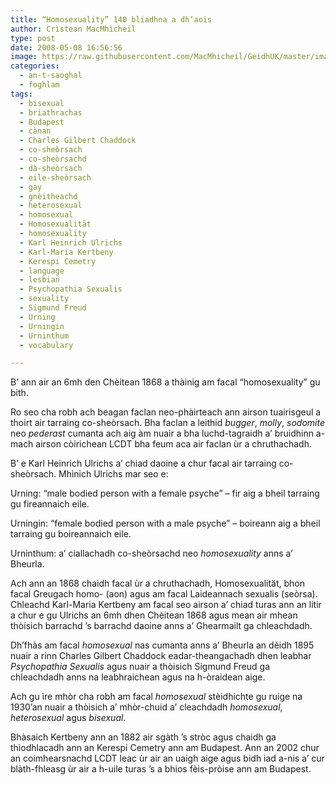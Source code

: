 ```yaml
---
title: “Homosexuality” 140 bliadhna a dh’aois
author: Crìstean MacMhìcheil
type: post
date: 2008-05-08 16:56:56
image: https://raw.githubusercontent.com/MacMhicheil/GeidhUK/master/images/2008-05-08-homosexuality-140-bliadhna-a-dhaois.jpg
categories:
  - an-t-saoghal
  - foghlam
tags:
  - bisexual
  - briathrachas
  - Budapest
  - cànan
  - Charles Gilbert Chaddock
  - co-sheòrsach
  - co-sheòrsachd
  - dà-sheòrsach
  - eile-sheòrsach
  - gay
  - gnèitheachd
  - heterosexual
  - homosexual
  - Homosexualität
  - homosexuality
  - Karl Heinrich Ulrichs
  - Karl-Maria Kertbeny
  - Kerespi Cemetry
  - language
  - lesbian
  - Psychopathia Sexualis
  - sexuality
  - Sigmund Freud
  - Urning
  - Urningin
  - Urninthum
  - vocabulary

---
```

B&#8217; ann air an 6mh den Chèitean 1868 a thàinig am facal &#8220;homosexuality&#8221; gu bith.

<!--more-->

Ro seo cha robh ach beagan faclan neo-phàirteach ann airson tuairisgeul a thoirt air tarraing co-sheòrsach. Bha faclan a leithid _bugger_, _molly_, _sodomite_ neo _pederast_ cumanta ach aig àm nuair a bha luchd-tagraidh a&#8217; bruidhinn a-mach airson còirichean LCDT bha feum aca air faclan ùr a chruthachadh.

B&#8217; e Karl Heinrich Ulrichs a&#8217; chiad daoine a chur facal air tarraing co-sheòrsach. Mhìnich Ulrichs mar seo e:

Urning: &#8220;male bodied person with a female psyche&#8221; &#8211; fir aig a bheil tarraing gu fireannaich eile.

Urningin: &#8220;female bodied person with a male psyche&#8221; &#8211; boireann aig a bheil tarraing gu boireannaich eile.

Urninthum: a&#8217; ciallachadh co-sheòrsachd neo _homosexuality_ anns a&#8217; Bheurla.

Ach ann an 1868 chaidh facal ùr a chruthachadh, Homosexualität, bhon facal Greugach homo- (aon) agus am facal Laideannach sexualis (seòrsa). Chleachd Karl-Maria Kertbeny am facal seo airson a&#8217; chiad turas ann an litir a chur e gu Ulrichs an 6mh dhen Chèitean 1868 agus mean air mhean thòisich barrachd &#8217;s barrachd daoine anns a&#8217; Ghearmailt ga chleachdadh.

Dh&#8217;fhàs am facal _homosexual_ nas cumanta anns a&#8217; Bheurla an dèidh 1895 nuair a rinn Charles Gilbert Chaddock eadar-theangachadh dhen leabhar _Psychopathia Sexualis_ agus nuair a thòisich Sigmund Freud ga chleachdadh anns na leabhraichean agus na h-òraidean aige.

Ach gu ìre mhòr cha robh am facal _homosexual_ stèidhichte gu ruige na 1930&#8217;an nuair a thòisich a&#8217; mhòr-chuid a&#8217; cleachdadh _homosexual_, _heterosexual_ agus _bisexual_.

Bhàsaich Kertbeny ann an 1882 air sgàth &#8217;s stròc agus chaidh ga thìodhlacadh ann an Kerespi Cemetry ann am Budapest. Ann an 2002 chur an coimhearsnachd LCDT leac ùr air an uaigh aige agus bidh iad a-nis a&#8217; cur blàth-fhleasg ùr air a h-uile turas &#8217;s a bhios fèis-pròise ann am Budapest.
